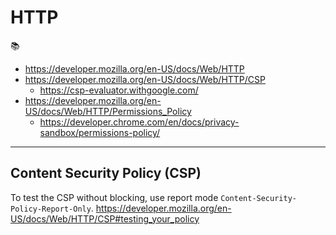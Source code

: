 # HTTP

📚
 * https://developer.mozilla.org/en-US/docs/Web/HTTP
 * https://developer.mozilla.org/en-US/docs/Web/HTTP/CSP
	 * https://csp-evaluator.withgoogle.com/
 * https://developer.mozilla.org/en-US/docs/Web/HTTP/Permissions_Policy
	 * https://developer.chrome.com/en/docs/privacy-sandbox/permissions-policy/

---

## Content Security Policy (CSP)

To test the CSP without blocking, use report mode `Content-Security-Policy-Report-Only`. https://developer.mozilla.org/en-US/docs/Web/HTTP/CSP#testing_your_policy
